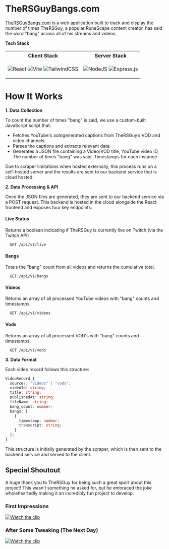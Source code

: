
# TheRSGuyBangs.com

[TheRSGuyBangs.com](https://TheRSGuyBangs.com/) is a web application built to track and display the number of times TheRSGuy, a popular RuneScape content creator, has said the word "bang" across all of his streams and videos.

**Tech Stack**
<table>
<tr>
<th> Client Stack </th>
<th> Server Stack </th>
</tr>
<tr>
<td>

![React](https://img.shields.io/badge/react-%2320232a.svg?style=for-the-badge&logo=react&logoColor=%2361DAFB)
![Vite](https://img.shields.io/badge/vite-%23646CFF.svg?style=for-the-badge&logo=vite&logoColor=white)
![TailwindCSS](https://img.shields.io/badge/tailwindcss-%2338B2AC.svg?style=for-the-badge&logo=tailwind-css&logoColor=white)

</td>
<td>

![NodeJS](https://img.shields.io/badge/node.js-6DA55F?style=for-the-badge&logo=node.js&logoColor=white)
![Express.js](https://img.shields.io/badge/express.js-%23404d59.svg?style=for-the-badge&logo=express&logoColor=%2361DAFB)

</td>
</tr>
</table>

# How It Works
**1. Data Collection**

To count the number of times "bang" is said, we use a custom-built JavaScript script that:

- Fetches YouTube's autogenerated captions from TheRSGuy’s VOD and video channels.
- Parses the captions and extracts relevant data.
- Generates a JSON file containing a Video/VOD title, YouTube video ID, The number of times "bang" was said, Timestamps for each instance


Due to scraper limitations when hosted externally, this process runs on a self-hosted server and the results are sent to our backend service that is cloud hosted.

**2. Data Processing & API**

Once the JSON files are generated, they are sent to our backend service via a POST request. This backend is hosted in the cloud alongside the React frontend and exposes four key endpoints:

#### Live Status
Returns a boolean indicating if TheRSGuy is currently live on Twitch (via the Twitch API)
```http
  GET /api/v1/live
```

#### Bangs
Totals the "bang" count from all videos and returns the cumulative total.
```http
  GET /api/v1/bangs
```

#### Videos
Returns an array of all processed YouTube videos with "bang" counts and timestamps.
```http
  GET /api/v1/videos
```

#### Vods
Returns an array of all processed VOD's with "bang" counts and timestamps.
```http
  GET /api/v1/vods
```

**3. Data Format**

Each video record follows this structure:

```typescript
VideoRecord {
  source?: "videos" | "vods";
  videoId: string;
  title: string;
  publishedAt: string;
  fileName: string;
  bang_count: number;
  bangs: [
    {
      timestamp: number;
      transcript: string;
    }
  ];
}
```
This structure is initially generated by the scraper, which is then sent to the backend service and served to the client.


## Special Shoutout
A huge thank you to TheRSGuy for being such a great sport about this project! This wasn’t something he asked for, but he embraced the joke wholeheartedly making it an incredibly fun project to develop.

### First Impressions
[![Watch the clip](https://i.imgur.com/SFDmEZh.jpeg)](https://www.twitch.tv/thersguy/clip/FamousIntelligentMangetoutHoneyBadger-yH2wwDvbkhuOMAUc)
### After Some Tweaking (The Next Day)
[![Watch the clip](https://i.imgur.com/go380bI.jpeg)](https://www.twitch.tv/thersguy/clip/LuckyOpenMarjoramCorgiDerp-42QkcDBQ5G9dchz7)

